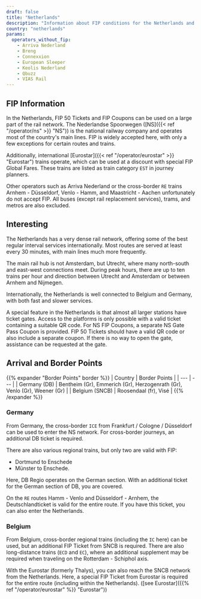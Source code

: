 ```yaml
---
draft: false
title: "Netherlands"
description: "Information about FIP conditions for the Netherlands and which operators offer discounts."
country: "netherlands"
params:
  operators_without_fip:
    - Arriva Nederland
    - Breng
    - Connexxion
    - European Sleeper
    - Keolis Nederland
    - Qbuzz
    - VIAS Rail
---
```


## FIP Information

In the Netherlands, FIP 50 Tickets and FIP Coupons can be used on a large part of the rail network. The Nederlandse Spoorwegen ([NS]({{< ref "/operator/ns" >}} "NS")) is the national railway company and operates most of the country's main lines. FIP is widely accepted here, with only a few exceptions for certain routes and trains.

Additionally, international [Eurostar]({{< ref "/operator/eurostar" >}} "Eurostar") trains operate, which can be used at a discount with special FIP Global Fares. These trains are listed as train category `EST` in journey planners.

Other operators such as Arriva Nederland or the cross-border `RE` trains Arnhem - Düsseldorf, Venlo - Hamm, and Maastricht - Aachen unfortunately do not accept FIP. All buses (except rail replacement services), trams, and metros are also excluded.

## Interesting

The Netherlands has a very dense rail network, offering some of the best regular interval services internationally. Most routes are served at least every 30 minutes, with main lines much more frequently.

The main rail hub is not Amsterdam, but Utrecht, where many north-south and east-west connections meet. During peak hours, there are up to ten trains per hour and direction between Utrecht and Amsterdam or between Arnhem and Nijmegen.

Internationally, the Netherlands is well connected to Belgium and Germany, with both fast and slower services.

A special feature in the Netherlands is that almost all larger stations have ticket gates. Access to the platforms is only possible with a valid ticket containing a suitable QR code. For NS FIP Coupons, a separate NS Gate Pass Coupon is provided. FIP 50 Tickets should have a valid QR code or also include a separate coupon. If there is no way to open the gate, assistance can be requested at the gate.

## Arrival and Border Points

{{% expander "Border Points" border %}}
| Country | Border Points |
| --- | --- |
| Germany (DB) | Bentheim (Gr), Emmerich (Gr), Herzogenrath (Gr), Venlo (Gr), Weener (Gr) |
| Belgium (SNCB) | Roosendaal (fr), Visé |
{{% /expander %}}

### Germany

From Germany, the cross-border `ICE` from Frankfurt / Cologne / Düsseldorf can be used to enter the NS network. For cross-border journeys, an additional DB ticket is required.

There are also various regional trains, but only two are valid with FIP:

- Dortmund to Enschede
- Münster to Enschede.

Here, DB Regio operates on the German section. With an additional ticket for the German section of DB, you are covered.

On the `RE` routes Hamm - Venlo and Düsseldorf - Arnhem, the Deutschlandticket is valid for the entire route. If you have this ticket, you can also enter the Netherlands.

### Belgium

From Belgium, cross-border regional trains (including the `IC` here) can be used, but an additional FIP Ticket from SNCB is required. There are also long-distance trains (`ECD` and `EC`), where an additional supplement may be required when traveling on the Rotterdam - Schiphol axis.

With the Eurostar (formerly Thalys), you can also reach the SNCB network from the Netherlands. Here, a special FIP Ticket from Eurostar is required for the entire route (including within the Netherlands). ([see Eurostar]({{% ref "/operator/eurostar" %}} "Eurostar"))
